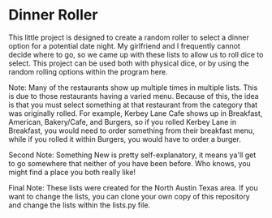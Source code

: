 # Dinner Roller

This little project is designed to create a random roller to select a dinner option for a potential date night. My girlfriend and I frequently cannot decide where to go, so we came up with these lists to allow us to roll dice to select. This project can be used both with physical dice, or by using the random rolling options within the program here.

Note: Many of the restaurants show up multiple times in multiple lists. This is due to those restaurants having a varied menu. Because of this, the idea is that you must select something at that restaurant from the category that was originally rolled. For example, Kerbey Lane Cafe shows up in Breakfast, American, Bakery/Cafe, and Burgers, so if you rolled Kerbey Lane in Breakfast, you would need to order something from their breakfast menu, while if you rolled it within Burgers, you would have to order a burger.

Second Note: Something New is pretty self-explanatory, it means ya'll get to go somewhere that neither of you have been before. Who knows, you might find a place you both really like!

Final Note: These lists were created for the North Austin Texas area. If you want to change the lists, you can clone your own copy of this repository and change the lists within the lists.py file.
